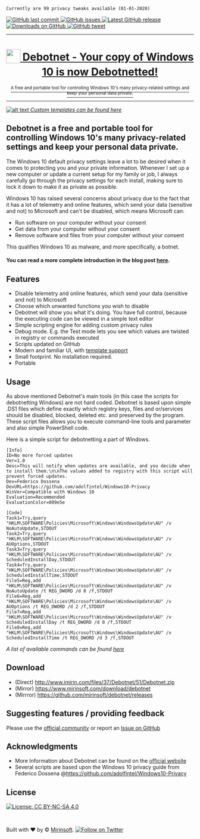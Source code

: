  `Currently are 99 privacy tweaks available (01-01-2020)`
 
<a href="https://github.com/mirinsoft/debotnet/commits/master">
<img src="https://img.shields.io/github/last-commit/mirinsoft/debotnet.svg?style=flat-square&logo=github&logoColor=white"
alt="GitHub last commit">
<a href="https://github.com/mirinsoft/debotnet/issues">
<img src="https://img.shields.io/github/issues-raw/mirinsoft/debotnet.svg?style=flat-square&logo=github&logoColor=white"
alt="GitHub issues">   
 
<a href="https://github.com/Mirinsoft/Debotnet/releases/latest" target="_blank">
 <img alt="Latest GitHub release" src="https://img.shields.io/github/release/mirinsoft/debotnet.svg" />
</a>
<a href="https://github.com/Mirinsoft/Debotnet/releases" target="_blank">
 <img alt="Downloads on GitHub" src="https://img.shields.io/github/downloads/Mirinsoft/debotnet/total.svg?style=flat-square" />
</a>

<a href="https://twitter.com/intent/tweet?text=Reclaim your Windows 10 privacy with Debotnet!:&url=https%3A%2F%2Fgithub.com%2Fmirinsoft%2Fdebotnet">
<img src="https://img.shields.io/twitter/url/https/github.com/mirinsoft/debotnet.svg?style=flat-square&logo=twitter"
alt="GitHub tweet">

</p>

*** 
<h1 align="center">
<sub>
<img  src="https://github.com/Mirinsoft/Debotnet/raw/master/debotnet.png"
      height="38"
      width="38">
</sub>
Debotnet - Your copy of Windows 10 is now Debotnetted!
</h1>

<p align="center">
<sup>A free and portable tool for controlling Windows 10's many privacy-related settings and keep your personal data private.</sup>

</p>

*** 


![alt text](https://www.mirinsoft.com/images/news/debotnet-intro.png)
*Custom templates can be found [here](https://github.com/mirinsoft/debotnet/blob/master/templates/design.md)*

## Debotnet is a free and portable tool for controlling Windows 10's many privacy-related settings and keep your personal data private.

The Windows 10 default privacy settings leave a lot to be desired when it comes to protecting you and your private information. Whenever I set up a new computer or update a current setup for my family or job, I always carefully go through the privacy settings for each install, making sure to lock it down to make it as private as possible.

Windows 10 has raised several concerns about privacy due to the fact that it has a lot of telemetry and online features, which send your data (sensitive and not) to Microsoft and can't be disabled, which means Microsoft can:

* Run software on your computer without your consent
* Get data from your computer without your consent
* Remove software and files from your computer without your consent

This qualifies Windows 10 as malware, and more specifically, a botnet.

#### You can read a more complete introduction in the blog post [here](https://www.mirinsoft.com/blog/news/60-take-charge-of-locking-down-your-privacy-with-debotnet).

Features
--------
* Disable telemetry and online features, which send your data (sensitive and not) to Microsoft
* Choose which unwanted functions you wish to disable
* Debotnet will show you what it's doing. You have full control, because the executing code can be viewed in a simple text editor
* Simple scripting engine for adding custom privacy rules
* Debug mode. E.g. the Test mode lets you see which values are twisted in registry or commands executed
* Scripts updated on GitHub
* Modern and familiar UI, with [template support](https://github.com/Mirinsoft/Roboget/blob/master/templates/templates.md)
* Small footprint. No installation required.
* Portable

## Usage
As above mentioned Debotnet's main tools (in this case the scripts for debotnetting Windows) are not hard coded. Debotnet is based upon simple .DS1 files which define exactly which registry keys, files and or/services should be disabled, blocked, deleted etc. and preserved by the program. These script files allows you to execute command-line tools and parameter and also simple PowerShell code.

Here is a simple script for debotnetting a part of Windows.
```
[Info]
ID=No more forced updates
Ver=1.0
Desc=This will notify when updates are available, and you decide when to install them.\n\nThe values added to registry with this script will prevent forced updates.
Dev=Federico Dossena
DevURL=https://github.com/adolfintel/Windows10-Privacy
WinVer=Compatible with Windows 10
Evaluation=Recommended
EvaluationColor=009e5e

[Code]
Task1=Try,query "HKLM\SOFTWARE\Policies\Microsoft\Windows\WindowsUpdate\AU" /v NoAutoUpdate,STDOUT
Task2=Try,query "HKLM\SOFTWARE\Policies\Microsoft\Windows\WindowsUpdate\AU" /v AUOptions,STDOUT
Task3=Try,query "HKLM\SOFTWARE\Policies\Microsoft\Windows\WindowsUpdate\AU" /v ScheduledInstallDay,STDOUT
Task4=Try,query "HKLM\SOFTWARE\Policies\Microsoft\Windows\WindowsUpdate\AU" /v ScheduledInstallTime,STDOUT
File5=Reg,add "HKLM\SOFTWARE\Policies\Microsoft\Windows\WindowsUpdate\AU" /v NoAutoUpdate /t REG_DWORD /d 0 /f,STDOUT
File6=Reg,add "HKLM\SOFTWARE\Policies\Microsoft\Windows\WindowsUpdate\AU" /v AUOptions /t REG_DWORD /d 2 /f,STDOUT
File7=Reg,add "HKLM\SOFTWARE\Policies\Microsoft\Windows\WindowsUpdate\AU" /v ScheduledInstallDay /t REG_DWORD /d 0 /f,STDOUT
File8=Reg,add "HKLM\SOFTWARE\Policies\Microsoft\Windows\WindowsUpdate\AU" /v ScheduledInstallTime /t REG_DWORD /d 3 /f,STDOUT

```
*A list of available commands can be found [here](https://github.com/mirinsoft/debotnet/blob/master/docs/commands.md)*

## Download 
* (Direct) http://www.imirin.com/files/37/Debotnet/51/Debotnet.zip
* (Mirror) https://www.mirinsoft.com/download/debotnet 
* (Mirrror) https://github.com/mirinsoft/debotnet/releases


## Suggesting features / providing feedback
Please use the [official community](https://www.mirinsoft.com/community) or report an [Issue on GitHub](https://github.com/mirinsoft/debotnet/issues/new)

## Acknowledgments
* More Information about Debotnet can be found on the [official website](https://www.mirinsoft.com/ms-apps/debotnet)
* Several scripts are based upon the Windows 10 privacy guide from Federico Dossena @https://github.com/adolfintel/Windows10-Privacy

## License
[![License: CC BY-NC-SA 4.0](https://img.shields.io/badge/License-CC%20BY%204.0-orange.svg?style=flat-square)](https://creativecommons.org/licenses/by/4.0/)

<br>

Built with ❤︎ by © [Mirinsoft](https://www.mirinsoft.com "Good apps are as little apps as possible").
<a href="https://twitter.com/Mirinsoft" target="_blank">
 <img alt="Follow on Twitter" src="https://img.shields.io/twitter/follow/Mirinsoft.svg?label=Follow" />
</a>
